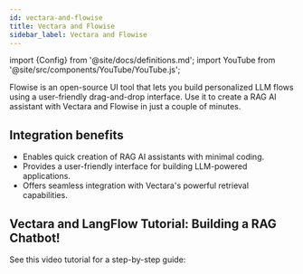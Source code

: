 ```yaml
---
id: vectara-and-flowise
title: Vectara and Flowise
sidebar_label: Vectara and Flowise
---
```


import {Config} from '@site/docs/definitions.md';
import YouTube from '@site/src/components/YouTube/YouTube.js';

Flowise is an open-source UI tool that lets you build personalized LLM flows 
using a user-friendly drag-and-drop interface. Use it to create a RAG AI 
assistant with Vectara and Flowise in just a couple of minutes.

## Integration benefits

* Enables quick creation of RAG AI assistants with minimal coding.
* Provides a user-friendly interface for building LLM-powered applications.
* Offers seamless integration with Vectara's powerful retrieval capabilities.

<!-- This title is slugified and will break nurture sequence links if changed. -->

## Vectara and LangFlow Tutorial: Building a RAG Chatbot!

See this video tutorial for a step-by-step guide:

<YouTube youTubeId="VP0NDf2C3Kg" />

<br />
